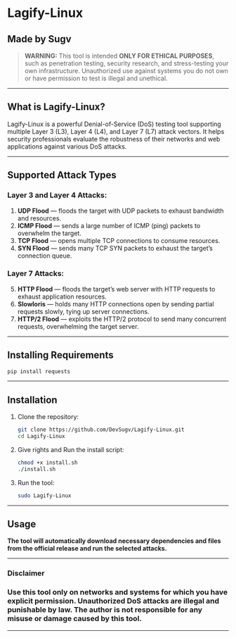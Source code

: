 # Lagify-Linux
## Made by Sugv

> **WARNING:** This tool is intended **ONLY FOR ETHICAL PURPOSES**, such as penetration testing, security research, and stress-testing your own infrastructure. Unauthorized use against systems you do not own or have permission to test is illegal and unethical.

---

## What is Lagify-Linux?

Lagify-Linux is a powerful Denial-of-Service (DoS) testing tool supporting multiple Layer 3 (L3), Layer 4 (L4), and Layer 7 (L7) attack vectors. It helps security professionals evaluate the robustness of their networks and web applications against various DoS attacks.

---

## Supported Attack Types

### Layer 3 and Layer 4 Attacks:
1. **UDP Flood** — floods the target with UDP packets to exhaust bandwidth and resources.  
2. **ICMP Flood** — sends a large number of ICMP (ping) packets to overwhelm the target.  
3. **TCP Flood** — opens multiple TCP connections to consume resources.  
4. **SYN Flood** — sends many TCP SYN packets to exhaust the target’s connection queue.  

### Layer 7 Attacks:
5. **HTTP Flood** — floods the target’s web server with HTTP requests to exhaust application resources.  
6. **Slowloris** — holds many HTTP connections open by sending partial requests slowly, tying up server connections.  
7. **HTTP/2 Flood** — exploits the HTTP/2 protocol to send many concurrent requests, overwhelming the target server.  

---

## Installing Requirements
```bash
pip install requests
```

---

## Installation

1. Clone the repository:

   ```bash
   git clone https://github.com/DevSugv/Lagify-Linux.git
   cd Lagify-Linux

2. Give rights and Run the install script:
    ```bash
    chmod +x install.sh
    ./install.sh

3. Run the tool:
     ```bash
     sudo Lagify-Linux

---

## Usage
**The tool will automatically download necessary dependencies and files from the official release and run the selected attacks.**

---

### Disclaimer
### Use this tool only on networks and systems for which you have explicit permission. Unauthorized DoS attacks are illegal and punishable by law. The author is not responsible for any misuse or damage caused by this tool.

---
